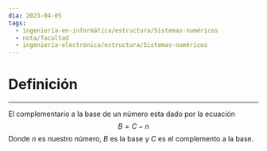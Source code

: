 ```yaml
---
dia: 2023-04-05
tags:
  - ingeniería-en-informática/estructura/Sistemas-numéricos
  - nota/facultad
  - ingeniería-electrónica/estructura/Sistemas-numéricos
---
```

# Definición
---
El complementario a la base de un número esta dado por la ecuación
$$ B = C - n $$
Donde $n$ es nuestro número, $B$ es la base y $C$ es el complemento a la base.